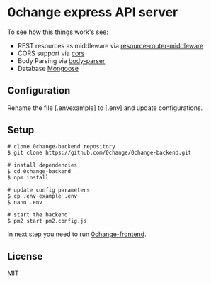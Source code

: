 0change express API server
==================================

To see how this things work's see:

- REST resources as middleware via [resource-router-middleware](https://github.com/developit/resource-router-middleware)
- CORS support via [cors](https://github.com/troygoode/node-cors)
- Body Parsing via [body-parser](https://github.com/expressjs/body-parser)
- Database [Mongoose](https://github.com/Automattic/mongoose)

Configuration
---------------
Rename the file [.envexample] to [.env] and update configurations.

Setup
---------------
```
# clone 0change-backend repository
$ git clone https://github.com/0change/0change-backend.git

# install dependencies
$ cd 0change-backend
$ npm install

# update config parameters
$ cp .env-example .env
$ nano .env

# start the backend
$ pm2 start pm2.config.js 
```

In next step you need to run [0change-frontend](https://github.com/0change/0change-frontend/).

License
-------

MIT
